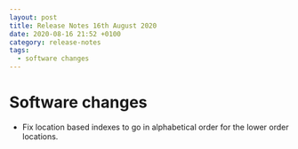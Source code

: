 ```yaml
---
layout: post
title: Release Notes 16th August 2020
date: 2020-08-16 21:52 +0100
category: release-notes
tags:
  - software changes
---
```


# Software changes

* Fix location based indexes to go in alphabetical order for the lower order locations.

